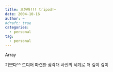 ```yaml
---
title: 으하하!!! tripod!~
date: 2004-10-16
author: ~
#draft: true
categories:
  - personal
tag:
  - personal
---
```




Array

기쁘다^^
드디어 마련한 삼각대
사진의 세계로 더 깊이 깊이


 






